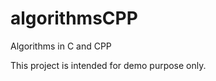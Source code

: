 algorithmsCPP
=============

Algorithms in C and CPP

This project is intended for demo purpose only.


